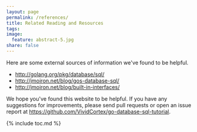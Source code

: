 ```yaml
---
layout: page
permalink: /references/
title: Related Reading and Resources
tags: 
image:
  feature: abstract-5.jpg
share: false
---
```


Here are some external sources of information we've found to be helpful.

* http://golang.org/pkg/database/sql/
* http://jmoiron.net/blog/gos-database-sql/
* http://jmoiron.net/blog/built-in-interfaces/

We hope you've found this website to be helpful. If you have any suggestions for
improvements, please send pull requests or open an issue report at
https://github.com/VividCortex/go-database-sql-tutorial.

{% include toc.md %}
